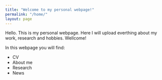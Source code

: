 ```yaml
---
title: "Welcome to my personal webpage!"
permalink: "/home/"
layout: page
---
```


Hello. This is my personal webpage. Here I will upload everthing about my work, research and hobbies. Wellcome!

In this webpage you will find:

- CV
- About me
- Research
- News 
